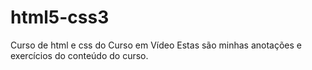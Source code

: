 # html5-css3
 Curso de html e css do Curso em Vídeo
 Estas são minhas anotações e exercícios do conteúdo do curso.
